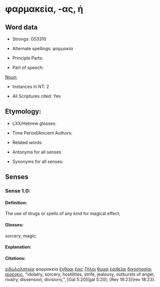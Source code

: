 # φαρμακεία, -ας, ἡ 

<!-- Status: S2=NeedsFinalCheck -->
<!-- Lexica used for edits: BDAG, FFM, LN, A-S -->

## Word data

* Strongs: G53310

* Alternate spellings:  φαρμακία

* Principle Parts: 

* Part of speech: 

[Noun](http://ugg.readthedocs.io/en/latest/noun.html); 

* Instances in NT: 2

* All Scriptures cited: Yes

## Etymology: 

* LXX/Hebrew glosses: 

* Time Period/Ancient Authors: 

* Related words: 

* Antonyms for all senses

* Synonyms for all senses: 

## Senses 

### Sense 1.0:

#### Definition: 

The use of drugs or spells of any kind for magical effect;

#### Glosses:

sorcery; magic;

#### Explanation:

#### Citations:

[εἰδωλολατρία](../G14950/01.md) φαρμακεία [ἔχθραι](../G21890/01.md) [ἔρις](../G20540/01.md) [ζῆλοι](../G22050/01.md) [θυμοί](../G23720/01.md) [ἐριθεῖαι](../G20520/01.md) [διχοστασίαι](../G13700/01.md) [αἱρέσεις](../G01390/01.md), "idolatry, sorcery, hostilities, strife, jealousy, outbursts of anger, rivalry, dissension, divisions,", [Gal 5:20](gal 5:20); [Rev 18:23](rev 18:23).  

